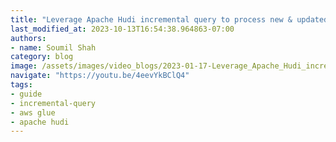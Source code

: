 ```yaml
---
title: "Leverage Apache Hudi incremental query to process new & updated data | Hudi Labs"
last_modified_at: 2023-10-13T16:54:38.964863-07:00
authors:
- name: Soumil Shah
category: blog
image: /assets/images/video_blogs/2023-01-17-Leverage_Apache_Hudi_incremental_query_to_process_new_updated_data_Hudi_Labs.png
navigate: "https://youtu.be/4eevYkBClQ4"
tags:
- guide
- incremental-query
- aws glue
- apache hudi
---
```

